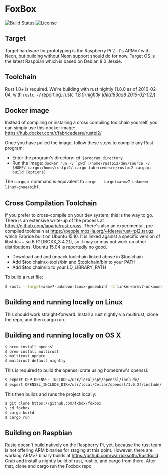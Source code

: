 FoxBox
======

[![Build Status](https://travis-ci.org/fxbox/foxbox.svg?branch=master)](https://travis-ci.org/fxbox/foxbox)
[![License](https://img.shields.io/badge/license-MPL2-blue.svg)](https://raw.githubusercontent.com/fxbox/foxbox/master/LICENSE)


## Target

Target hardware for prototyping is the Raspberry Pi 2. It's ARMv7 with Neon, but building without Neon support should do for now. Target OS is the latest Raspbian which is based on Debian 8.0 Jessie.


## Toolchain

Rust 1.8+ is required. We're building with rust nightly (1.8.0 as of 2016-02-04, with ```rustc -V``` reporting: *rustc 1.8.0-nightly (dea183aa8 2016-02-02)*)

## Docker image

Instead of compiling or installing a cross compiling toolchain yourself, you can simply use this docker image: https://hub.docker.com/r/fabricedesre/rustpi2/

Once you have pulled the image, follow these steps to compile any Rust program:
* Enter the program's directory: `cd $program_directory`
* Run the image: ``docker run -v `pwd`:/home/rustpi2/dev/source -v $HOME/.cargo:/home/rustpi2/.cargo fabricedesre/rustpi2 cargopi build [options]``

The `cargopi` command is equivalent to `cargo --target=armv7-unknown-linux-gnueabihf`.

## Cross Compilation Toolchain

If you prefer to cross-compile on your dev system, this is the way to go. There is an extensive write-up of the process at https://github.com/japaric/rust-cross. There's also an experimental, pre-compiled toolchain at 
https://people.mozilla.org/~fdesre/rust-rpi2.tar.gz which Fabrice built on Ubuntu 15.10. It is linked against a specific version of libstdc++.so.6 (GLIBCXX_3.4.21), so it may or may not work on other distributions. Ubuntu 15.04 is reportedly no good.

 * Download and and unpack toolchain linked above in $toolchain
 * Add $toolchain/x-tools/bin and $toolchain/bin to your PATH
 * Add $toolchain/lib to your LD_LIBRARY_PATH

To build a rust file:

``` bash
$ rustc --target=armv7-unknown-linux-gnueabihf -C linker=armv7-unknown-linux-gnueabihf-g++ hello.rs
```

## Building and running locally on Linux

This should work straight-forward. Install a rust nightly via multirust, clone the repo, and then cargo run.


## Building and running locally on OS X

``` bash
$ brew install openssl
$ brew install multirust
$ multirust update
$ multirust default nightly
```

This is required to build the openssl crate using homebrew's openssl:

``` bash
$ export DEP_OPENSSL_INCLUDE=/usr/local/opt/openssl/include/
$ export OPENSSL_INCLUDE_DIR=/usr/local/Cellar/openssl/1.0.2f/include/
```

This then builds and runs the project locally:

``` bash
$ git clone https://github.com/fxbox/foxbox
$ cd foxbox
$ cargo build
$ cargo run
```


## Building on Raspbian

Rustc doesn't build natively on the Raspberry Pi, yet, because the rust team is not offering ARM binaries for staging at this point. However, there are working ARMv7 binary builds at https://github.com/warricksothr/RustBuild . Grab and install a nightly build of rust, rustlib, and cargo from there. After that, clone and cargo run the Foxbox repo.
